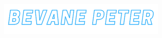 <p align="center" style="height:50px;">
  <a href="https://github.com/bevane">
    <img src="media/name.png" alt="Bevane Peter" /></a>
</p>

<!--
**bevane/bevane** is a ✨ _special_ ✨ repository because its `README.md` (this file) appears on your GitHub profile.

Here are some ideas to get you started:

- 🔭 I’m currently working on ...
- 🌱 I’m currently learning ...
- 👯 I’m looking to collaborate on ...
- 🤔 I’m looking for help with ...
- 💬 Ask me about ...
- 📫 How to reach me: ...
- 😄 Pronouns: ...
- ⚡ Fun fact: ...
-->
